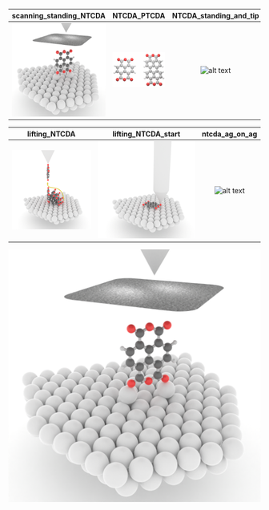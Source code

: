 scanning_standing_NTCDA           |  NTCDA_PTCDA | NTCDA_standing_and_tip
:-------------------------:|:-------------------------:|:-------------------------:
![alt text](https://github.com/Alphobla/Blender-Projects/blob/main/scanning_standing_NTCDA.png)|![alt text](https://github.com/Alphobla/Blender-Projects/blob/main/NTCDA_PTCDA.png)  | ![alt text](https://github.com/Alphobla/Blender-Projects/blob/main/NTCDA_stading_and_tip.png)

lifting_NTCDA|  lifting_NTCDA_start | ntcda_ag_on_ag
:-------------------------:|:-------------------------:|:-------------------------:
![alt text](https://github.com/Alphobla/Blender-Projects/blob/main/lifting_NTCDA.png)|![alt text](https://github.com/Alphobla/Blender-Projects/blob/main/lifting_NTCDA_start.png)  | ![alt text](https://github.com/Alphobla/Blender-Projects/blob/main/ntcda_ag_on_ag.png)

![alt text](https://github.com/Alphobla/Blender-Projects/blob/main/scanning_standing_NTCDA.png)

